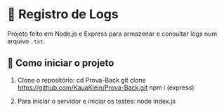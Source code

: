 # 📝 Registro de Logs

Projeto feito em Node.js e Express para armazenar e consultar logs num arquivo `.txt`.

## 🚀 Como iniciar o projeto

1. Clone o repositório:
cd Prova-Back
git clone https://github.com/KauaKlein/Prova-Back.git
npm i (express)

2. Para iniciar o servidor e iniciar os testes:
node index.js
